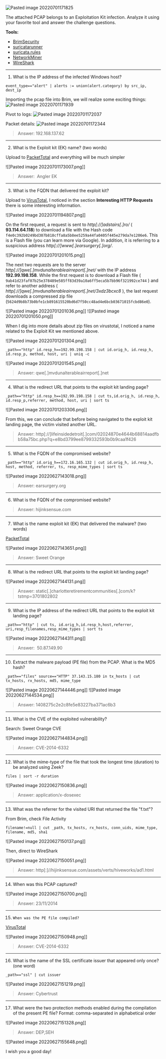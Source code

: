 ![Pasted image 20220701171825](https://user-images.githubusercontent.com/107832241/179947220-4e86c57f-a7c7-43cb-b919-0c5d2d006ed9.png)

The attached PCAP belongs to an Exploitation Kit infection. Analyze it using your favorite tool and answer the challenge questions.

**Tools:**

-   [BrimSecurity](https://www.brimsecurity.com/)
-   [suricatarunner](https://github.com/brimsec/build-suricata/releases/tag/v5.0.3-brim1)
-   [suricata.rules](https://download.cyberdefenders.org/BlueYard/misc/suricata.zip)
-   [NetworkMiner](https://www.netresec.com/?page=networkminer)
-   [WireShark](https://www.wireshark.org/)

---

1. What is the IP address of the infected Windows host?
```
event_type=="alert" | alerts := union(alert.category) by src_ip, dest_ip
```
Importing the pcap file into Brim, we will realize some exciting things:
![Pasted image 20220701171939](https://user-images.githubusercontent.com/107832241/179947259-46d26daa-9a7c-4734-b07d-ff82905da7a4.png)

Pivot to logs:
![Pasted image 20220701172037](https://user-images.githubusercontent.com/107832241/179947287-3cc95f4a-f32d-4956-b37d-bcbd3e6d397f.png)

Packet details:
![Pasted image 20220701172344](https://user-images.githubusercontent.com/107832241/179947414-dc678256-5038-4d6a-bac8-559a61108166.png)

>Answer: 192.168.137.62

---

2. What is the Exploit kit (EK) name? (two words)

Upload to [PacketTotal](https://packettotal.com/app/analysis?id=279b41e48bbd743a1b0a2ef00ae87016) and everything will be much simpler

![[Pasted image 20220701173007.png]]

>Answer:  Angler EK

---

3. What is the FQDN that delivered the exploit kit?

Upload to [VirusTotal](https://www.virustotal.com/gui/file/6ba80e45e35260a70899b1d79ea7965deae621a2851aa6eec56aa122c23dd133/details), I noticed in the section **Interesting HTTP Requests** there is some interesting information.

![[Pasted image 20220701194807.png]]

On the first request, a request is sent to *http[://]adstairs[.]ro/* ( **93.114.64.118**) to download a file with the Hash code `f4e0c392b0249bd307b818cffa8a5b8ee5259a44fa0405f445e279da7e1206e6`. This is a Flash file (you can learn more via Google). In addition, it is referring to a suspicious address *http[://]www[.]earsurgery[.]org/*.

![[Pasted image 20220701201015.png]]

The next two requests are to the server *http[://]qwe[.]mvdunalterableairreport[.]net/* with the IP address **192.99.198.158**. While the first request is to download a Flash file ( `9ab41d23faf07b25e378489e585ff83d39a10a6ff5eca5b7bb96f321992ce744` ) and refer to another address ( *http[://]qwe[.]mvdunalterableairreport[.]net/3xdz3bcxc8* ), the last request downloads a compressed zip file (` 5624d9b8b73b0bfe1cb891615520bd6d7f50cc48ad4e6bcb03671015fcbd86e0 `).

![[Pasted image 20220701201036.png]]
![[Pasted image 20220701201050.png]]

When I dig into more details about zip files on virustotal, I noticed a name related to the Exploit Kit we mentioned above.

![[Pasted image 20220701201304.png]]

```
_path=="http" id.resp_h==192.99.198.158 | cut id.orig_h, id.resp_h, id.resp_p, method, host, uri | uniq -c
```

![[Pasted image 20220701201545.png]]

>Answer: qwe[.]mvdunalterableairreport[.]net 

---

4. What is the redirect URL that points to the exploit kit landing page?
```
_path=="http" id.resp_h==192.99.198.158 | cut ts,id.orig_h, id.resp_h, id.resp_p,referrer, method, host, uri | sort ts
```
![[Pasted image 20220701203306.png]]

From this, we can conclude that before being navigated to the exploit kit landing page, the victim visited another URL.

>Answer: http[://]lifeinsidedetroit[.]com/02024870e4644b68814aadfbb58a75bc.php?q=e8bd3799ee8799332593b0b9caa1f426 

---

5.  What is the FQDN of the compromised website?

```
_path=="http" id.orig_h==172.16.165.132 | cut id.orig_h, id.resp_h, host, method, referrer, ts, resp_mime_types | sort ts
```

![[Pasted image 20220627143018.png]]

>Answer: earsurgery.org

---

6. What is the FQDN of the compromised website?

>Answer: hijinksensue.com

---

7. What is the name exploit kit (EK) that delivered the malware? (two words)

[PacketTotal](https://packettotal.com/)

![[Pasted image 20220627143651.png]]

>Answer: Sweet Orange 

---

8. What is the redirect URL that points to the exploit kit landing page?

![[Pasted image 20220627144131.png]]

>Answer: static[.]charlotteretirementcommunities[.]com/k?tstmp=3701802802 

---

9. What is the IP address of the redirect URL that points to the exploit kit landing page?

```
_path=="http" | cut ts, id.orig_h,id.resp_h,host,referrer, uri,resp_filenames,resp_mime_types | sort ts
```

![[Pasted image 20220627144311.png]]

>Answer:  50.87.149.90 

---

10. Extract the malware payload (PE file) from the PCAP. What is the MD5 hash?

```
_path=="files" source=="HTTP" 37.143.15.180 in tx_hosts | cut tx_hosts, rx_hosts, md5, mime_type
```
![[Pasted image 20220627144446.png]]
![[Pasted image 20220627144534.png]]

>Answer: 1408275c2e2c8fe5e83227ba371ac6b3

---

11. What is the CVE of the exploited vulnerability?

Search: Sweet Orange CVE

![[Pasted image 20220627144834.png]]

>Answer: CVE-2014-6332 

---

12. What is the mime-type of the file that took the longest time (duration) to be analyzed using Zeek?

```
files | sort -r duration
```

![[Pasted image 20220627150836.png]]

>Answer: application/x-dosexec

---

13. What was the referrer for the visited URI that returned the file "f.txt"?

From Brim, check File Activity
```
filename!=null | cut _path, tx_hosts, rx_hosts, conn_uids, mime_type, filename, md5, sha1
```

![[Pasted image 20220627150137.png]]

Then, direct to WireShark

![[Pasted image 20220627150051.png]]

>Answer: http[:]//hijinksensue.com/assets/verts/hiveworks/ad1.html 

---

14. When was this PCAP captured?

![[Pasted image 20220627150700.png]]

>Answer: 23/11/2014 

---

15.  	When was the PE file compiled?

[VirusTotal](https://www.virustotal.com/gui/file/cc185105946c202d9fd0ef18423b078cd8e064b1e2a87e93ed1b3d4f2cbdb65d/details)

![[Pasted image 20220627150948.png]]

>Answer: CVE-2014-6332 

---

16. What is the name of the SSL certificate issuer that appeared only once? (one word)

```
_path=="ssl" | cut issuer
```

![[Pasted image 20220627151219.png]]

>Answer: Cybertrust

---

17. What were the two protection methods enabled during the compilation of the present PE file? Format: comma-separated in alphabetical order

![[Pasted image 20220627151328.png]]

>Answer: DEP,SEH 


![[Pasted image 20220627155648.png]]

I wish you a good day!
